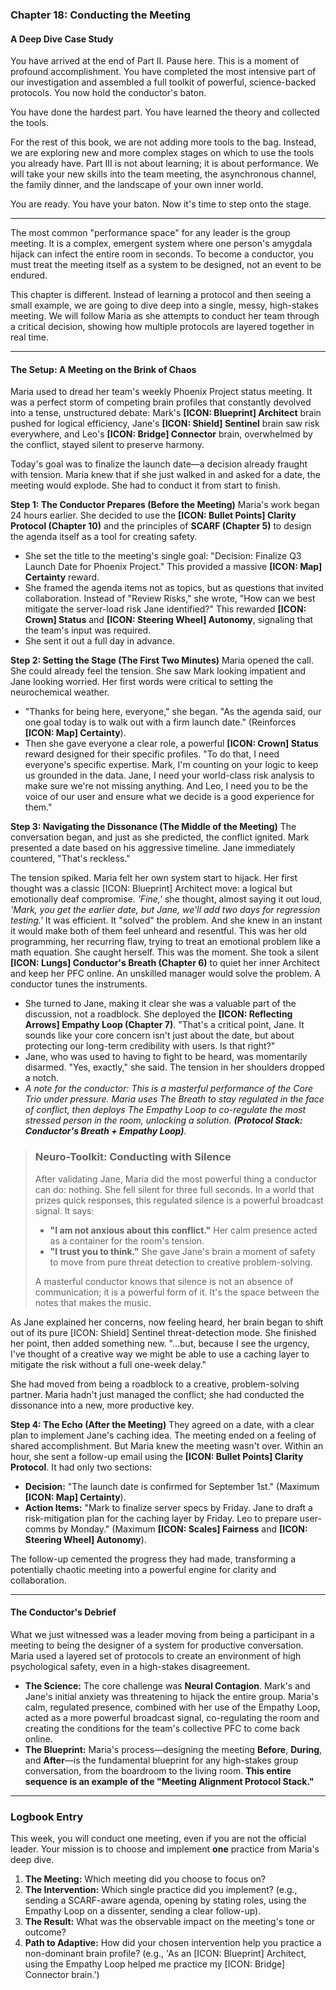 ### **Chapter 18: Conducting the Meeting**
#### A Deep Dive Case Study

You have arrived at the end of Part II. Pause here. This is a moment of profound accomplishment. You have completed the most intensive part of our investigation and assembled a full toolkit of powerful, science-backed protocols. You now hold the conductor's baton.

You have done the hardest part. You have learned the theory and collected the tools.

For the rest of this book, we are not adding more tools to the bag. Instead, we are exploring new and more complex stages on which to use the tools you already have. Part III is not about learning; it is about performance. We will take your new skills into the team meeting, the asynchronous channel, the family dinner, and the landscape of your own inner world.

You are ready. You have your baton. Now it's time to step onto the stage.

***

The most common "performance space" for any leader is the group meeting. It is a complex, emergent system where one person's amygdala hijack can infect the entire room in seconds. To become a conductor, you must treat the meeting itself as a system to be designed, not an event to be endured.

This chapter is different. Instead of learning a protocol and then seeing a small example, we are going to dive deep into a single, messy, high-stakes meeting. We will follow Maria as she attempts to conduct her team through a critical decision, showing how multiple protocols are layered together in real time.

***

#### **The Setup: A Meeting on the Brink of Chaos**

Maria used to dread her team's weekly Phoenix Project status meeting. It was a perfect storm of competing brain profiles that constantly devolved into a tense, unstructured debate: Mark's **[ICON: Blueprint] Architect** brain pushed for logical efficiency, Jane's **[ICON: Shield] Sentinel** brain saw risk everywhere, and Leo's **[ICON: Bridge] Connector** brain, overwhelmed by the conflict, stayed silent to preserve harmony.

Today's goal was to finalize the launch date—a decision already fraught with tension. Maria knew that if she just walked in and asked for a date, the meeting would explode. She had to conduct it from start to finish.

**Step 1: The Conductor Prepares (Before the Meeting)**
Maria's work began 24 hours earlier. She decided to use the **[ICON: Bullet Points] Clarity Protocol (Chapter 10)** and the principles of **SCARF (Chapter 5)** to design the agenda itself as a tool for creating safety.
*   She set the title to the meeting's single goal: "Decision: Finalize Q3 Launch Date for Phoenix Project." This provided a massive **[ICON: Map] Certainty** reward.
*   She framed the agenda items not as topics, but as questions that invited collaboration. Instead of "Review Risks," she wrote, "How can we best mitigate the server-load risk Jane identified?" This rewarded **[ICON: Crown] Status** and **[ICON: Steering Wheel] Autonomy**, signaling that the team's input was required.
*   She sent it out a full day in advance.

**Step 2: Setting the Stage (The First Two Minutes)**
Maria opened the call. She could already feel the tension. She saw Mark looking impatient and Jane looking worried. Her first words were critical to setting the neurochemical weather.
*   "Thanks for being here, everyone," she began. "As the agenda said, our one goal today is to walk out with a firm launch date." (Reinforces **[ICON: Map] Certainty**).
*   Then she gave everyone a clear role, a powerful **[ICON: Crown] Status** reward designed for their specific profiles. "To do that, I need everyone's specific expertise. Mark, I'm counting on your logic to keep us grounded in the data. Jane, I need your world-class risk analysis to make sure we're not missing anything. And Leo, I need you to be the voice of our user and ensure what we decide is a good experience for them."

**Step 3: Navigating the Dissonance (The Middle of the Meeting)**
The conversation began, and just as she predicted, the conflict ignited. Mark presented a date based on his aggressive timeline. Jane immediately countered, "That's reckless."

The tension spiked. Maria felt her own system start to hijack. Her first thought was a classic [ICON: Blueprint] Architect move: a logical but emotionally deaf compromise. *'Fine,'* she thought, almost saying it out loud, *'Mark, you get the earlier date, but Jane, we'll add two days for regression testing.'* It was efficient. It "solved" the problem. And she knew in an instant it would make both of them feel unheard and resentful. This was her old programming, her recurring flaw, trying to treat an emotional problem like a math equation. She caught herself. This was the moment. She took a silent **[ICON: Lungs] Conductor's Breath (Chapter 6)** to quiet her inner Architect and keep her PFC online. An unskilled manager would solve the problem. A conductor tunes the instruments.

*   She turned to Jane, making it clear she was a valuable part of the discussion, not a roadblock. She deployed the **[ICON: Reflecting Arrows] Empathy Loop (Chapter 7)**. "That's a critical point, Jane. It sounds like your core concern isn't just about the date, but about protecting our long-term credibility with users. Is that right?"
*   Jane, who was used to having to fight to be heard, was momentarily disarmed. "Yes, exactly," she said. The tension in her shoulders dropped a notch.
*   *A note for the conductor: This is a masterful performance of the Core Trio under pressure. Maria uses The Breath to stay regulated in the face of conflict, then deploys The Empathy Loop to co-regulate the most stressed person in the room, unlocking a solution. **(Protocol Stack: Conductor's Breath + Empathy Loop)**.*

> ### **Neuro-Toolkit: Conducting with Silence**
>
> After validating Jane, Maria did the most powerful thing a conductor can do: nothing. She fell silent for three full seconds. In a world that prizes quick responses, this regulated silence is a powerful broadcast signal. It says:
> *   **"I am not anxious about this conflict."** Her calm presence acted as a container for the room's tension.
> *   **"I trust you to think."** She gave Jane's brain a moment of safety to move from pure threat detection to creative problem-solving.
>
> A masterful conductor knows that silence is not an absence of communication; it is a powerful form of it. It's the space between the notes that makes the music.

As Jane explained her concerns, now feeling heard, her brain began to shift out of its pure [ICON: Shield] Sentinel threat-detection mode. She finished her point, then added something new. "...but, because I see the urgency, I've thought of a creative way we might be able to use a caching layer to mitigate the risk without a full one-week delay."

She had moved from being a roadblock to a creative, problem-solving partner. Maria hadn't just managed the conflict; she had conducted the dissonance into a new, more productive key.

**Step 4: The Echo (After the Meeting)**
They agreed on a date, with a clear plan to implement Jane's caching idea. The meeting ended on a feeling of shared accomplishment. But Maria knew the meeting wasn't over. Within an hour, she sent a follow-up email using the **[ICON: Bullet Points] Clarity Protocol**. It had only two sections:
*   **Decision:** "The launch date is confirmed for September 1st." (Maximum **[ICON: Map] Certainty**).
*   **Action Items:** "Mark to finalize server specs by Friday. Jane to draft a risk-mitigation plan for the caching layer by Friday. Leo to prepare user-comms by Monday." (Maximum **[ICON: Scales] Fairness** and **[ICON: Steering Wheel] Autonomy**).

The follow-up cemented the progress they had made, transforming a potentially chaotic meeting into a powerful engine for clarity and collaboration.

***

#### **The Conductor's Debrief**
What we just witnessed was a leader moving from being a participant in a meeting to being the designer of a system for productive conversation. Maria used a layered set of protocols to create an environment of high psychological safety, even in a high-stakes disagreement.

*   **The Science:** The core challenge was **Neural Contagion**. Mark's and Jane's initial anxiety was threatening to hijack the entire group. Maria's calm, regulated presence, combined with her use of the Empathy Loop, acted as a more powerful broadcast signal, co-regulating the room and creating the conditions for the team's collective PFC to come back online.
*   **The Blueprint:** Maria's process—designing the meeting **Before**, **During**, and **After**—is the fundamental blueprint for any high-stakes group conversation, from the boardroom to the living room. **This entire sequence is an example of the "Meeting Alignment Protocol Stack."**

---
### **Logbook Entry**

This week, you will conduct one meeting, even if you are not the official leader. Your mission is to choose and implement **one** practice from Maria's deep dive.

1.  **The Meeting:** Which meeting did you choose to focus on?
2.  **The Intervention:** Which single practice did you implement? (e.g., sending a SCARF-aware agenda, opening by stating roles, using the Empathy Loop on a dissenter, sending a clear follow-up).
3.  **The Result:** What was the observable impact on the meeting's tone or outcome?
4.  **Path to Adaptive:** How did your chosen intervention help you practice a non-dominant brain profile? (e.g., 'As an [ICON: Blueprint] Architect, using the Empathy Loop helped me practice my [ICON: Bridge] Connector brain.')
      